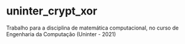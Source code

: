 # uninter_crypt_xor
Trabalho para a disciplina de matemática computacional, no curso de Engenharia da Computação (Uninter - 2021)
